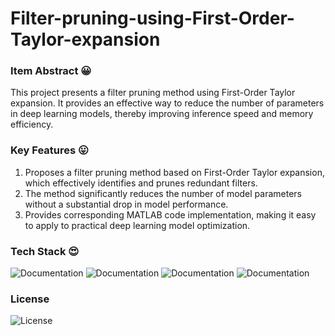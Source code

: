 # Filter-pruning-using-First-Order-Taylor-expansion
### Item Abstract 😀
This project presents a filter pruning method using First-Order Taylor expansion. It provides an effective way to reduce the number of parameters in deep learning models, thereby improving inference speed and memory efficiency.

### Key Features 😛
1. Proposes a filter pruning method based on First-Order Taylor expansion, which effectively identifies and prunes redundant filters.
2. The method significantly reduces the number of model parameters without a substantial drop in model performance.
3. Provides corresponding MATLAB code implementation, making it easy to apply to practical deep learning model optimization.

### Tech Stack 😍


![Documentation](https://img.shields.io/badge/documentation-Deep_Learning-blue)
![Documentation](https://img.shields.io/badge/documentation-Model_Compression-orange)
![Documentation](https://img.shields.io/badge/documentation-Taylor_Expansion-yellowgreen)
![Documentation](https://img.shields.io/badge/documentation-MATLAB2024A-brightgreen)

### License
![License](https://img.shields.io/badge/license-MIT-yellow) 

